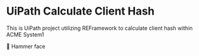 # UiPath Calculate Client Hash
This is UiPath project utilizing REFramework to calculate client hash within ACME System1

:hammer: Hammer face
